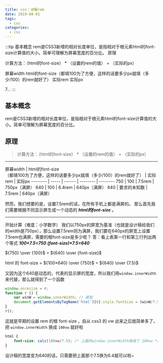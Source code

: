 ```yaml
---
title: css：详解rem
date: 2019-08-01
tags:
  - css
categories:
  - css
---
```


:::tip
基本概念
rem是CSS3新增的相对长度单位，是指相对于根元素html的font-size计算值的大小。简单可理解为屏幕宽度的百分比。
原理

计算方法：（html的font-size） * （设置的rem的值） = （实际的px）






屏幕width
html的font-size（都填100为了方便，这样的话要多少px就填（多少/100）的rem就好了）
实际rem
实际px




7...
:::

<!-- more -->

## 基本概念
rem是CSS3新增的相对长度单位，是指相对于根元素html的font-size计算值的大小。简单可理解为屏幕宽度的百分比。
## 原理
>计算方法：（html的font-size） * （设置的rem的值） = （实际的px）

---
屏幕width | html的font-size<br>（都填100为了方便，这样的话要多少px就填（多少/100）的rem就好了） | 实际rem | 实际px
-------- | ----- | ------ | -------- | --------
750  | 100 | 7.5rem | 750px（满屏）
640  | 100 | 6.4rem | 640px（满屏）
640  | 要求的未知数 | 7.5rem | 640px（满屏）

然而，我们想要的是，设置7.5rem的话，在所有手机上都是满屏的。
那么首先我们需要根据不同显示屏生成一个动态的 ***html的font-size*** 。

---
开始计算（难度：小学数学）
我们以750px的屏宽为基准（也就是设计稿给我们的width是750px），那么设置7.5rem则为满屏，我们要在640px的屏宽上设置7.5rem也满屏，需要的根font-size是多少呢？
答：看上表第一行和第三行列出两个等式
***100\*7.5=750***
***(font-size)\*7.5=640***

${750} \over {100}$ = ${640} \over {font-size}$

html 的 font-size = ${100*640} \over {750}$ = ${640} \over {7.5}$

又因为这个640是动态的，代表的显示屏的宽度，所以我们用`window.innerWidth` 来代替，那么就得到了一个函数
```javascript
window.onresize = r;
function r () {
	var winW = window.innerWidth; // 屏宽
	document.getElementsByTagName('html')[0].style.fontSize = (winW/7.5) + 'px';
}
r();
```
这就是早期的设置 rem 的根 font-size ，自从 css3 的 vw 出来之后就简单多了，把 `window.innerWidth` 换成 `100vw` 就好啦
```css
html {
	font-size: calc(100vw/7.5); /* 上面的window.innerWidth换成了 100vw */
}
```
设计稿的宽度变为640的话，只需要把上面那个7.5换为6.4就可以啦~

